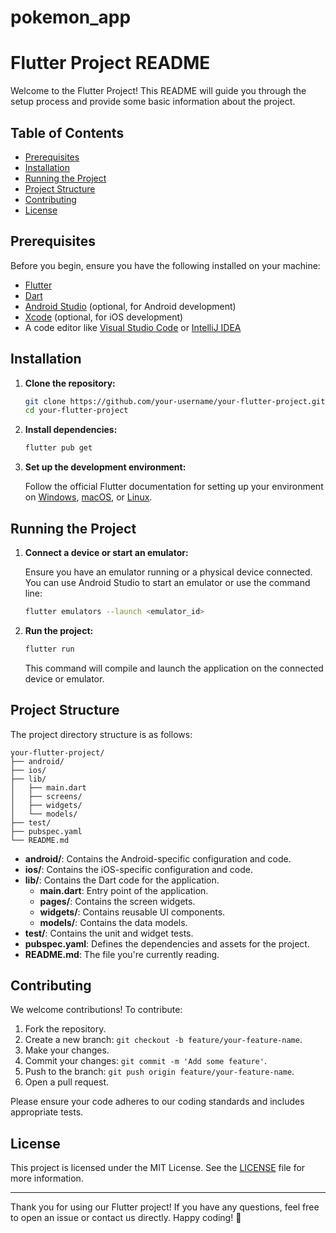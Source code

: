# pokemon_app
# Flutter Project README

Welcome to the Flutter Project! This README will guide you through the setup process and provide some basic information about the project.

## Table of Contents

- [Prerequisites](#prerequisites)
- [Installation](#installation)
- [Running the Project](#running-the-project)
- [Project Structure](#project-structure)
- [Contributing](#contributing)
- [License](#license)

## Prerequisites

Before you begin, ensure you have the following installed on your machine:

- [Flutter](https://flutter.dev/docs/get-started/install)
- [Dart](https://dart.dev/get-dart)
- [Android Studio](https://developer.android.com/studio) (optional, for Android development)
- [Xcode](https://developer.apple.com/xcode/) (optional, for iOS development)
- A code editor like [Visual Studio Code](https://code.visualstudio.com/) or [IntelliJ IDEA](https://www.jetbrains.com/idea/)

## Installation

1. **Clone the repository:**

   ```bash
   git clone https://github.com/your-username/your-flutter-project.git
   cd your-flutter-project
   ```

2. **Install dependencies:**

   ```bash
   flutter pub get
   ```

3. **Set up the development environment:**

   Follow the official Flutter documentation for setting up your environment on [Windows](https://flutter.dev/docs/get-started/install/windows), [macOS](https://flutter.dev/docs/get-started/install/macos), or [Linux](https://flutter.dev/docs/get-started/install/linux).

## Running the Project

1. **Connect a device or start an emulator:**

   Ensure you have an emulator running or a physical device connected. You can use Android Studio to start an emulator or use the command line:

   ```bash
   flutter emulators --launch <emulator_id>
   ```

2. **Run the project:**

   ```bash
   flutter run
   ```

   This command will compile and launch the application on the connected device or emulator.

## Project Structure

The project directory structure is as follows:

```
your-flutter-project/
├── android/
├── ios/
├── lib/
│   ├── main.dart
│   ├── screens/
│   ├── widgets/
│   └── models/
├── test/
├── pubspec.yaml
└── README.md
```

- **android/**: Contains the Android-specific configuration and code.
- **ios/**: Contains the iOS-specific configuration and code.
- **lib/**: Contains the Dart code for the application.
  - **main.dart**: Entry point of the application.
  - **pages/**: Contains the screen widgets.
  - **widgets/**: Contains reusable UI components.
  - **models/**: Contains the data models.
- **test/**: Contains the unit and widget tests.
- **pubspec.yaml**: Defines the dependencies and assets for the project.
- **README.md**: The file you're currently reading.

## Contributing

We welcome contributions! To contribute:

1. Fork the repository.
2. Create a new branch: `git checkout -b feature/your-feature-name`.
3. Make your changes.
4. Commit your changes: `git commit -m 'Add some feature'`.
5. Push to the branch: `git push origin feature/your-feature-name`.
6. Open a pull request.

Please ensure your code adheres to our coding standards and includes appropriate tests.

## License

This project is licensed under the MIT License. See the [LICENSE](LICENSE) file for more information.

---

Thank you for using our Flutter project! If you have any questions, feel free to open an issue or contact us directly. Happy coding! 🚀
